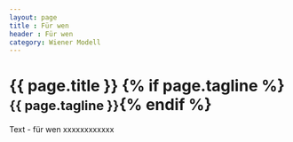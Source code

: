 ```yaml
---
layout: page
title : Für wen
header : Für wen
category: Wiener Modell
---
```


<div class="page-header">
  <h1>{{ page.title }} {% if page.tagline %} <small>{{ page.tagline }}</small>{% endif %}</h1>
</div>

Text - für wen xxxxxxxxxxxx
